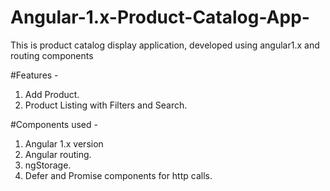 # Angular-1.x-Product-Catalog-App-

This is product catalog display application, developed using angular1.x and routing components

#Features - 
1. Add Product.
2. Product Listing with Filters and Search.

#Components used - 
1. Angular 1.x version
2. Angular routing.
3. ngStorage.
4. Defer and Promise components for http calls.
